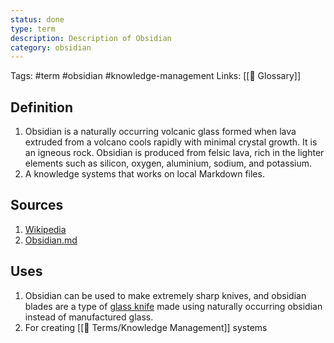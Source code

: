 ```yaml
---
status: done
type: term
description: Description of Obsidian
category: obsidian
---
```

Tags: #term #obsidian #knowledge-management 
Links: [[📇 Glossary]]

## Definition
1. Obsidian is a naturally occurring volcanic glass formed when lava extruded from a volcano cools rapidly with minimal crystal growth. It is an igneous rock. Obsidian is produced from felsic lava, rich in the lighter elements such as silicon, oxygen, aluminium, sodium, and potassium.
2. A knowledge systems that works on local Markdown files.

## Sources
1. [Wikipedia](https://en.wikipedia.org/wiki/Obsidian)
2. [Obsidian.md](https://obsidian.md)

## Uses

1. Obsidian can be used to make extremely sharp knives, and obsidian blades are a type of [glass knife](https://en.wikipedia.org/wiki/Glass_knife) made using naturally occurring obsidian instead of manufactured glass.
2. For creating [[📇 Terms/Knowledge Management]] systems